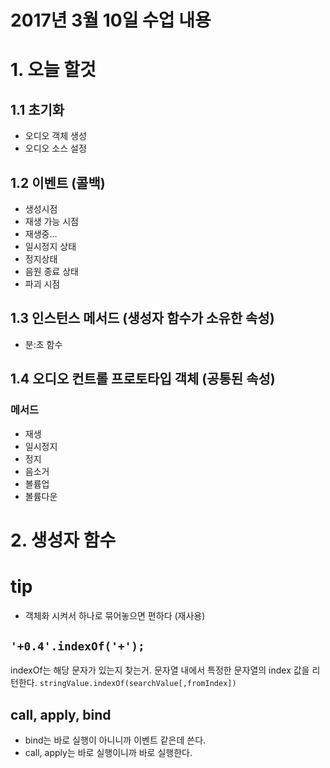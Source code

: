 # 2017년 3월 10일 수업 내용
# 1. 오늘 할것
## 1.1 초기화
- 오디오 객체 생성
- 오디오 소스 설정
## 1.2 이벤트 (콜백)
- 생성시점
- 재생 가능 시점
- 재생중...
- 일시정지 상태
- 정지상태
- 음원 종료 상태
- 파괴 시점
## 1.3 인스턴스 메서드 (생성자 함수가 소유한 속성)
- 분:초 함수
## 1.4 오디오 컨트롤 프로토타입 객체 (공통된 속성)
### 메서드
- 재생
- 일시정지
- 정지
- 음소거
- 볼륨업
- 볼륨다운

# 2. 생성자 함수




# tip
- 객체화 시켜서 하나로 묶어놓으면 편하다 (재사용)
## `'+0.4'.indexOf('+');`
indexOf는 해당 문자가 있는지 찾는거.
문자열 내에서 특정한 문자열의 index 값을 리턴한다.
`stringValue.indexOf(searchValue[,fromIndex])`
## call, apply, bind
- bind는 바로 실행이 아니니까 이벤트 같은데 쓴다.
- call, apply는 바로 실행이니까 바로 실행한다.
